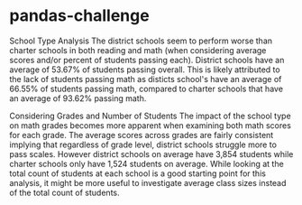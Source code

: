 # pandas-challenge

School Type Analysis
The district schools seem to perform worse than charter schools in both reading and math (when considering average scores and/or percent of students passing each). District schools have an average of 53.67% of students passing overall. This is likely attributed to the lack of students passing math as disticts school's have an average of 66.55% of students passing math, compared to charter schools that have an average of 93.62% passing math.

Considering Grades and Number of Students
The impact of the school type on math grades becomes more apparent when examining both math scores for each grade. The average scores across grades are fairly consistent implying that regardless of grade level, district schools struggle more to pass scales. However district schools on average have 3,854 students while charter schools only have 1,524 students on average. While looking at the total count of students at each school is a good starting point for this analysis, it might be more useful to investigate average class sizes instead of the total count of students. 
